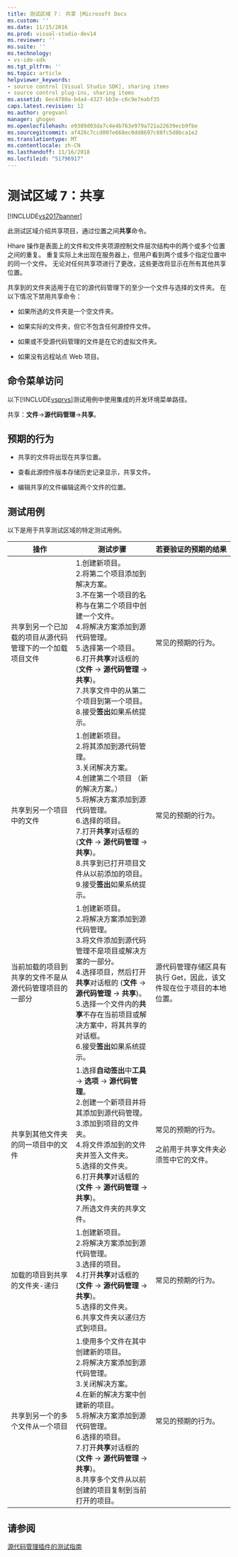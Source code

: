 ```yaml
---
title: 测试区域 7： 共享 |Microsoft Docs
ms.custom: ''
ms.date: 11/15/2016
ms.prod: visual-studio-dev14
ms.reviewer: ''
ms.suite: ''
ms.technology:
- vs-ide-sdk
ms.tgt_pltfrm: ''
ms.topic: article
helpviewer_keywords:
- source control [Visual Studio SDK], sharing items
- source control plug-ins, sharing items
ms.assetid: 6ec4780a-bda4-4327-bb3e-c6c9e7eabf35
caps.latest.revision: 12
ms.author: gregvanl
manager: ghogen
ms.openlocfilehash: e9389d03da7c4e4b763e979a721a22639ecb9fbe
ms.sourcegitcommit: af428c7ccd007e668ec0dd8697c88fc5d8bca1e2
ms.translationtype: MT
ms.contentlocale: zh-CN
ms.lasthandoff: 11/16/2018
ms.locfileid: "51796917"
---
```

# <a name="test-area-7-share"></a>测试区域 7：共享
[!INCLUDE[vs2017banner](../../includes/vs2017banner.md)]

此测试区域介绍共享项目，通过位置之间**共享**命令。  
  
 Hhare 操作是表面上的文件和文件夹项源控制文件层次结构中的两个或多个位置之间的重复。 重复实际上未出现在服务器上，但用户看到两个或多个指定位置中的同一个文件。 无论对任何共享项进行了更改，这些更改将显示在所有其他共享位置。  
  
 共享到的文件夹适用于在它的源代码管理下的至少一个文件与选择的文件夹。 在以下情况下禁用共享命令：  
  
-   如果所选的文件夹是一个空文件夹。  
  
-   如果实际的文件夹，但它不包含任何源控件文件。  
  
-   如果或不受源代码管理的文件是在它的虚拟文件夹。  
  
-   如果没有远程站点 Web 项目。  
  
## <a name="command-menu-access"></a>命令菜单访问  
 以下[!INCLUDE[vsprvs](../../includes/vsprvs-md.md)]测试用例中使用集成的开发环境菜单路径。  
  
 共享：**文件**->**源代码管理**->**共享**。  
  
## <a name="expected-behavior"></a>预期的行为  
  
-   共享的文件将出现在共享位置。  
  
-   查看此源控件版本存储历史记录显示，共享文件。  
  
-   编辑共享的文件编辑这两个文件的位置。  
  
## <a name="test-cases"></a>测试用例  
 以下是用于共享测试区域的特定测试用例。  
  
|操作|测试步骤|若要验证的预期的结果|  
|------------|----------------|--------------------------------|  
|共享到另一个已加载的项目从源代码管理下的一个加载项目文件|1.创建新项目。<br />2.将第二个项目添加到解决方案。<br />3.不在第一个项目的名称与在第二个项目中创建一个文件。<br />4.将解决方案添加到源代码管理。<br />5.选择第一个项目。<br />6.打开**共享**对话框的 (**文件** -> **源代码管理** -> **共享**)。<br />7.共享文件中的从第二个项目到第一个项目。<br />8.接受**签出**如果系统提示。|常见的预期的行为。|  
|共享到另一个项目中的文件|1.创建新项目。<br />2.将其添加到源代码管理。<br />3.关闭解决方案。<br />4.创建第二个项目 （新的解决方案。）<br />5.将解决方案添加到源代码管理。<br />6.选择的项目。<br />7.打开**共享**对话框的 (**文件** -> **源代码管理** -> **共享**)。<br />8.共享到已打开项目文件从以前添加的项目。<br />9.接受**签出**如果系统提示。|常见的预期的行为。|  
|当前加载的项目到共享的文件不是从源代码管理项目的一部分|1.创建新项目。<br />2.将解决方案添加到源代码管理。<br />3.将文件添加到源代码管理不是项目或解决方案的一部分。<br />4.选择项目，然后打开**共享**对话框的 (**文件** -> **源代码管理** -> **共享**)。<br />5.选择一个文件内的**共享**不存在当前项目或解决方案中，将其共享的对话框。<br />6.接受**签出**如果系统提示。|源代码管理存储区具有执行 Get，因此，该文件现在位于项目的本地位置。|  
|共享到其他文件夹的同一项目中的文件|1.选择**自动签出**中**工具** -> **选项** -> **源代码管理**。<br />2.创建一个新项目并将其添加到源代码管理。<br />3.添加到项目的文件夹。<br />4.将文件添加到的文件夹并签入文件夹。<br />5.选择的文件夹。<br />6.打开**共享**对话框的 (**文件** -> **源代码管理** -> **共享**)。<br />7.所选文件夹的共享文件。|常见的预期的行为。<br /><br /> 之前用于共享文件夹必须签中它的文件。|  
|加载的项目到共享的文件夹-递归|1.创建新项目。<br />2.将解决方案添加到源代码管理。<br />3.选择的项目。<br />4.打开**共享**对话框的 (**文件** -> **源代码管理** -> **共享**)。<br />5.选择的文件夹。<br />6.共享文件夹以递归方式到项目。|常见的预期的行为。|  
|共享到另一个的多个文件从一个项目|1.使用多个文件在其中创建新的项目。<br />2.将解决方案添加到源代码管理。<br />3.关闭解决方案。<br />4.在新的解决方案中创建新的项目。<br />5.将解决方案添加到源代码管理。<br />6.选择的项目。<br />7.打开**共享**对话框的 (**文件** -> **源代码管理** -> **共享**)。<br />8.共享多个文件从以前创建的项目复制到当前打开的项目。|常见的预期的行为。|  
  
## <a name="see-also"></a>请参阅  
 [源代码管理插件的测试指南](../../extensibility/internals/test-guide-for-source-control-plug-ins.md)

